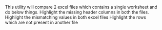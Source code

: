 This utility will compare 2 excel files which contains a single worksheet and do below things.
Highlight the missing header columns in both the files.
Highlight the mismatching values in both excel files
Highlight the rows which are not present in another file
